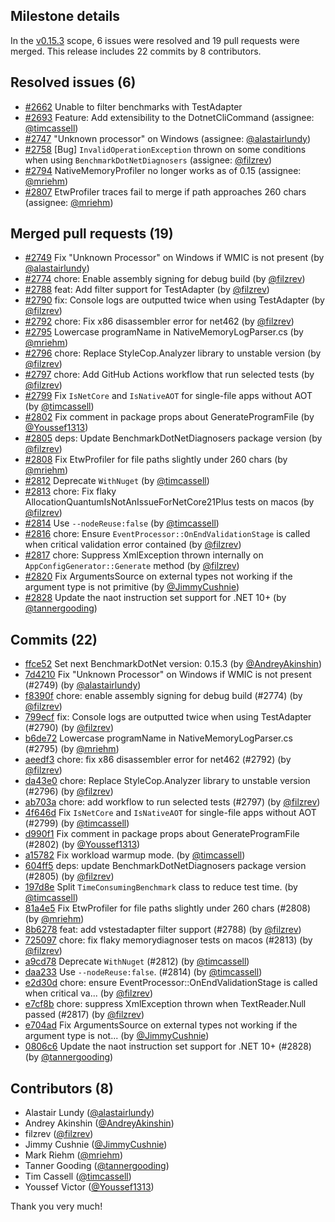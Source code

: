 ## Milestone details

In the [v0.15.3](https://github.com/dotnet/BenchmarkDotNet/issues?q=milestone:v0.15.3) scope, 
6 issues were resolved and 19 pull requests were merged.
This release includes 22 commits by 8 contributors.

## Resolved issues (6)

* [#2662](https://github.com/dotnet/BenchmarkDotNet/issues/2662) Unable to filter benchmarks with TestAdapter
* [#2693](https://github.com/dotnet/BenchmarkDotNet/issues/2693) Feature: Add extensibility to the  DotnetCliCommand (assignee: [@timcassell](https://github.com/timcassell))
* [#2747](https://github.com/dotnet/BenchmarkDotNet/issues/2747) "Unknown processor" on Windows (assignee: [@alastairlundy](https://github.com/alastairlundy))
* [#2758](https://github.com/dotnet/BenchmarkDotNet/issues/2758) [Bug] `InvalidOperationException` thrown on some conditions when using `BenchmarkDotNetDiagnosers` (assignee: [@filzrev](https://github.com/filzrev))
* [#2794](https://github.com/dotnet/BenchmarkDotNet/issues/2794) NativeMemoryProfiler no longer works as of 0.15 (assignee: [@mriehm](https://github.com/mriehm))
* [#2807](https://github.com/dotnet/BenchmarkDotNet/issues/2807) EtwProfiler traces fail to merge if path approaches 260 chars (assignee: [@mriehm](https://github.com/mriehm))

## Merged pull requests (19)

* [#2749](https://github.com/dotnet/BenchmarkDotNet/pull/2749) Fix "Unknown Processor" on Windows if WMIC is not present (by [@alastairlundy](https://github.com/alastairlundy))
* [#2774](https://github.com/dotnet/BenchmarkDotNet/pull/2774) chore: Enable assembly signing for debug build (by [@filzrev](https://github.com/filzrev))
* [#2788](https://github.com/dotnet/BenchmarkDotNet/pull/2788) feat: Add filter support for TestAdapter (by [@filzrev](https://github.com/filzrev))
* [#2790](https://github.com/dotnet/BenchmarkDotNet/pull/2790) fix: Console logs are outputted twice when using TestAdapter (by [@filzrev](https://github.com/filzrev))
* [#2792](https://github.com/dotnet/BenchmarkDotNet/pull/2792) chore: Fix x86 disassembler error for net462 (by [@filzrev](https://github.com/filzrev))
* [#2795](https://github.com/dotnet/BenchmarkDotNet/pull/2795) Lowercase programName in NativeMemoryLogParser.cs (by [@mriehm](https://github.com/mriehm))
* [#2796](https://github.com/dotnet/BenchmarkDotNet/pull/2796) chore: Replace StyleCop.Analyzer library to unstable version (by [@filzrev](https://github.com/filzrev))
* [#2797](https://github.com/dotnet/BenchmarkDotNet/pull/2797) chore: Add GitHub Actions workflow that run selected tests (by [@filzrev](https://github.com/filzrev))
* [#2799](https://github.com/dotnet/BenchmarkDotNet/pull/2799) Fix `IsNetCore` and `IsNativeAOT` for single-file apps without AOT (by [@timcassell](https://github.com/timcassell))
* [#2802](https://github.com/dotnet/BenchmarkDotNet/pull/2802) Fix comment in package props about GenerateProgramFile (by [@Youssef1313](https://github.com/Youssef1313))
* [#2805](https://github.com/dotnet/BenchmarkDotNet/pull/2805) deps: Update BenchmarkDotNetDiagnosers package version (by [@filzrev](https://github.com/filzrev))
* [#2808](https://github.com/dotnet/BenchmarkDotNet/pull/2808) Fix EtwProfiler for file paths slightly under 260 chars (by [@mriehm](https://github.com/mriehm))
* [#2812](https://github.com/dotnet/BenchmarkDotNet/pull/2812) Deprecate `WithNuget` (by [@timcassell](https://github.com/timcassell))
* [#2813](https://github.com/dotnet/BenchmarkDotNet/pull/2813) chore: Fix flaky AllocationQuantumIsNotAnIssueForNetCore21Plus tests on macos (by [@filzrev](https://github.com/filzrev))
* [#2814](https://github.com/dotnet/BenchmarkDotNet/pull/2814) Use `--nodeReuse:false` (by [@timcassell](https://github.com/timcassell))
* [#2816](https://github.com/dotnet/BenchmarkDotNet/pull/2816) chore: Ensure `EventProcessor::OnEndValidationStage` is called when critical validation error contained (by [@filzrev](https://github.com/filzrev))
* [#2817](https://github.com/dotnet/BenchmarkDotNet/pull/2817) chore: Suppress XmlException thrown internally on `AppConfigGenerator::Generate` method (by [@filzrev](https://github.com/filzrev))
* [#2820](https://github.com/dotnet/BenchmarkDotNet/pull/2820) Fix ArgumentsSource on external types not working if the argument type is not primitive (by [@JimmyCushnie](https://github.com/JimmyCushnie))
* [#2828](https://github.com/dotnet/BenchmarkDotNet/pull/2828) Update the naot instruction set support for .NET 10+ (by [@tannergooding](https://github.com/tannergooding))

## Commits (22)

* [ffce52](https://github.com/dotnet/BenchmarkDotNet/commit/ffce52e3b45792a064b8be10342ff3266bdb91df) Set next BenchmarkDotNet version: 0.15.3 (by [@AndreyAkinshin](https://github.com/AndreyAkinshin))
* [7d4210](https://github.com/dotnet/BenchmarkDotNet/commit/7d4210d65feb632cd77d7e00685a5b89322be18a) Fix "Unknown Processor" on Windows if WMIC is not present (#2749) (by [@alastairlundy](https://github.com/alastairlundy))
* [f8390f](https://github.com/dotnet/BenchmarkDotNet/commit/f8390f8ff1af22928d094c58773723fb8b099019) chore: enable assembly signing for debug build (#2774) (by [@filzrev](https://github.com/filzrev))
* [799ecf](https://github.com/dotnet/BenchmarkDotNet/commit/799ecfc514f310efcd93d274199795f2ae4e276e) fix: Console logs are outputted twice when using TestAdapter (#2790) (by [@filzrev](https://github.com/filzrev))
* [b6de72](https://github.com/dotnet/BenchmarkDotNet/commit/b6de7258d5dcff845b9e1ecce023c1796c3ba168) Lowercase programName in NativeMemoryLogParser.cs (#2795) (by [@mriehm](https://github.com/mriehm))
* [aeedf3](https://github.com/dotnet/BenchmarkDotNet/commit/aeedf36e92e7b107f5f999e08fa33a00210a7b67) chore: fix x86 disassembler error for net462 (#2792) (by [@filzrev](https://github.com/filzrev))
* [da43e0](https://github.com/dotnet/BenchmarkDotNet/commit/da43e0bca46c6d4a6b7ba8389a333d980149e88c) chore: Replace StyleCop.Analyzer library to unstable version (#2796) (by [@filzrev](https://github.com/filzrev))
* [ab703a](https://github.com/dotnet/BenchmarkDotNet/commit/ab703aa85361a002be756616d26253e3485e8383) chore: add workflow to run selected tests (#2797) (by [@filzrev](https://github.com/filzrev))
* [4f646d](https://github.com/dotnet/BenchmarkDotNet/commit/4f646d3663a5947cddee2ace92219b1755dee962) Fix `IsNetCore` and `IsNativeAOT` for single-file apps without AOT (#2799) (by [@timcassell](https://github.com/timcassell))
* [d990f1](https://github.com/dotnet/BenchmarkDotNet/commit/d990f104cd27ae9af12210b4e21a31ceb5986464) Fix comment in package props about GenerateProgramFile (#2802) (by [@Youssef1313](https://github.com/Youssef1313))
* [a15782](https://github.com/dotnet/BenchmarkDotNet/commit/a15782f7682a384eeb7e52bc010cc793f7900a1b) Fix workload warmup mode. (by [@timcassell](https://github.com/timcassell))
* [604ff5](https://github.com/dotnet/BenchmarkDotNet/commit/604ff55c00edb3d778e484f56cbc9b50d66245ea) deps: update BenchmarkDotNetDiagnosers package version (#2805) (by [@filzrev](https://github.com/filzrev))
* [197d8e](https://github.com/dotnet/BenchmarkDotNet/commit/197d8ed98fd6e373d268baac977997ca3a6b5ab4) Split `TimeConsumingBenchmark` class to reduce test time. (by [@timcassell](https://github.com/timcassell))
* [81a4e5](https://github.com/dotnet/BenchmarkDotNet/commit/81a4e552005a24f01788f4aae861398da77021c3) Fix EtwProfiler for file paths slightly under 260 chars (#2808) (by [@mriehm](https://github.com/mriehm))
* [8b6278](https://github.com/dotnet/BenchmarkDotNet/commit/8b62787c79f1513b2868b4d4d685d79a7f3acd51) feat: add vstestadapter filter support (#2788) (by [@filzrev](https://github.com/filzrev))
* [725097](https://github.com/dotnet/BenchmarkDotNet/commit/7250970347cffd7e83da5521c46d75a1c492dd2a) chore: fix flaky memorydiagnoser tests on macos (#2813) (by [@filzrev](https://github.com/filzrev))
* [a9cd78](https://github.com/dotnet/BenchmarkDotNet/commit/a9cd7803d143003860581cef69e542d5fce0a87f) Deprecate `WithNuget` (#2812) (by [@timcassell](https://github.com/timcassell))
* [daa233](https://github.com/dotnet/BenchmarkDotNet/commit/daa233906cc5aba9aa94d4bc1b3dc449e42806e9) Use `--nodeReuse:false`. (#2814) (by [@timcassell](https://github.com/timcassell))
* [e2d30d](https://github.com/dotnet/BenchmarkDotNet/commit/e2d30d37433444b0f43088727a14885d76c56bfc) chore: ensure EventProcessor::OnEndValidationStage is called when critical va... (by [@filzrev](https://github.com/filzrev))
* [e7cf8b](https://github.com/dotnet/BenchmarkDotNet/commit/e7cf8b4a25aec2c561029e6e665c0942c2c042da) chore: suppress XmlException thrown when TextReader.Null passed (#2817) (by [@filzrev](https://github.com/filzrev))
* [e704ad](https://github.com/dotnet/BenchmarkDotNet/commit/e704adb6926f4743a361800676817094ca1787d0) Fix ArgumentsSource on external types not working if the argument type is not... (by [@JimmyCushnie](https://github.com/JimmyCushnie))
* [0806c6](https://github.com/dotnet/BenchmarkDotNet/commit/0806c67ffb4029e0043d66cb23a12b15dfb0051f) Update the naot instruction set support for .NET 10+ (#2828) (by [@tannergooding](https://github.com/tannergooding))

## Contributors (8)

* Alastair Lundy ([@alastairlundy](https://github.com/alastairlundy))
* Andrey Akinshin ([@AndreyAkinshin](https://github.com/AndreyAkinshin))
* filzrev ([@filzrev](https://github.com/filzrev))
* Jimmy Cushnie ([@JimmyCushnie](https://github.com/JimmyCushnie))
* Mark Riehm ([@mriehm](https://github.com/mriehm))
* Tanner Gooding ([@tannergooding](https://github.com/tannergooding))
* Tim Cassell ([@timcassell](https://github.com/timcassell))
* Youssef Victor ([@Youssef1313](https://github.com/Youssef1313))

Thank you very much!

